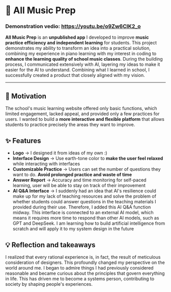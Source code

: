 
# 🎵 All Music Prep 
### Demonstration vedio: https://youtu.be/o9Zw6ClK2_o 

**All Music Prep** is an **unpublished app** I developed to improve **music practice efficiency and independent learning** for students.
This project demonstrates my ability to transform an idea into a practical solution, combining my experience in piano learning with my interest in coding to **enhance the learning quality of school music classes**. During the building process, I communicated extensively with AI, layering my ideas to make it easier for the AI to understand. Combining what I learned in school, I successfully created a product that closely aligned with my vision.

---

## 🚀 Motivation
The school's music learning website offered only basic functions, which limited engagement, lacked appeal, and provided only a few practices for users.
I wanted to build a **more interactive and flexible platform** that allows students to practice precisely the areas they want to improve.




## ✨ Features 
- **Logo** → I designed it from ideas of my own :)
- **Interface Design** → Use earth-tone color to **make the user feel relaxed** while interacting with interfaces
- **Customizable Practice** → Users can set the number of questions they want to do. **Avoid prolonged practice and waste of time**
- **Answer Report** → Accuracy and time monitoring for self-paced learning, user will be able to stay on track of their improvement
- **AI Q&A Interface** → I suddenly had an idea that AI's resilience could make up for my lack of teaching resources and solve the problem of whether students could answer questions in the teaching materials I provided during their use. Therefore, I added this AI Q&A function midway. This interface is connected to an external AI model, which means it requires more time to respond than other AI models, such as GPT and DeepSeek. I am learning how to build artificial intelligence from scratch and will apply it to my system design in the future




## 💡 Reflection and takeaways
I realized that every rational experience is, in fact, the result of meticulous consideration of designers. This profoundly changed my perspective on the world around me. I began to admire things I had previously considered reasonable and became curious about the principles that govern everything in life. This has driven me to become a systems person, contributing to society by shaping people's experiences.
